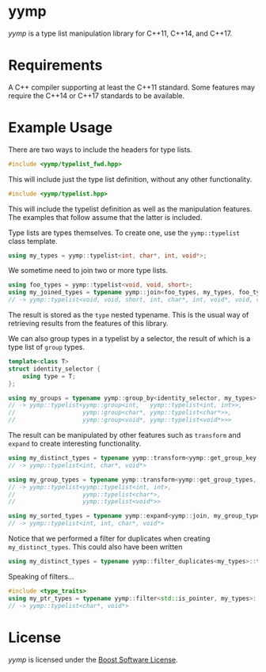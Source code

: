 # yymp
*yymp* is a type list manipulation library for C++11, C++14, and C++17.

# Requirements
A C++ compiler supporting at least the C++11 standard.
Some features may require the C++14 or C++17 standards to be available.

# Example Usage
There are two ways to include the headers for type lists.
``` c++
#include <yymp/typelist_fwd.hpp>
```
This will include just the type list definition, without any other functionality.
``` c++
#include <yymp/typelist.hpp>
```
This will include the typelist definition as well as the manipulation features.
The examples that follow assume that the latter is included.

Type lists are types themselves. To create one, use the `yymp::typelist` class template.
``` c++
using my_types = yymp::typelist<int, char*, int, void*>;
```

We sometime need to join two or more type lists.
``` c++
using foo_types = yymp::typelist<void, void, short>;
using my_joined_types = typename yymp::join<foo_types, my_types, foo_types>::type; 
// -> yymp::typelist<void, void, short, int, char*, int, void*, void, void, short>
```
The result is stored as the `type` nested typename. This is the usual way of retrieving results from the features of this library.

We can also group types in a typelist by a selector, the result of which is a type list of `group` types.
``` c++
template<class T>
struct identity_selector {
    using type = T;
};

using my_groups = typename yymp::group_by<identity_selector, my_types>::type; 
// -> yymp::typelist<yymp::group<int,   yymp::typelist<int, int>>, 
//                   yymp::group<char*, yymp::typelist<char*>>, 
//                   yymp::group<void*, yymp::typelist<void*>>>
```

The result can be manipulated by other features such as `transform` and `expand` to create interesting functionality.
``` c++
using my_distinct_types = typename yymp::transform<yymp::get_group_key, my_groups>::type;
// -> yymp::typelist<int, char*, void*>

using my_group_types = typename yymp::transform<yymp::get_group_types, my_groups>::type;
// -> yymp::typelist<yymp::typelist<int, int>, 
//                   yymp::typelist<char*>, 
//                   yymp::typelist<void*>>

using my_sorted_types = typename yymp::expand<yymp::join, my_group_types>::type; // equivalent to typename yymp::join< T... >::type for T in my_group_types
// -> yymp::typelist<int, int, char*, void*>
```

Notice that we performed a filter for duplicates when creating `my_distinct_types`. This could also have been written
``` c++
using my_distinct_types = typename yymp::filter_duplicates<my_types>::type;
```

Speaking of filters...
``` c++
#include <type_traits>
using my_ptr_types = typename yymp::filter<std::is_pointer, my_types>::type;
// -> yymp::typelist<char*, void*>
```

# License
*yymp* is licensed under the [Boost Software License](https://github.com/surrealwaffle/yymp/blob/master/LICENSE_1_0.txt).